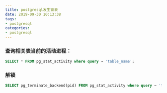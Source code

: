 ```yaml
---
title: postgresql发生锁表
date: 2019-09-30 10:13:38
tags: 
- postgresql
categories:
- postgresql
---
```


### 查询相关表当前的活动进程：
```sql
SELECT * FROM pg_stat_activity where query ~ 'table_name';
```
### 解锁
```sql
SELECT pg_terminate_backend(pid) FROM pg_stat_activity where query ~ 'table_name' and pid <> pg_backend_pid();
```